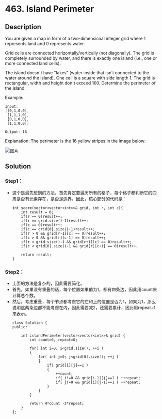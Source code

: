 # 463. Island Perimeter

## Description
You are given a map in form of a two-dimensional integer grid where 1 represents land and 0 represents water.

Grid cells are connected horizontally/vertically (not diagonally). The grid is completely surrounded by water, and there is exactly one island (i.e., one or more connected land cells).

The island doesn't have "lakes" (water inside that isn't connected to the water around the island). One cell is a square with side length 1. The grid is rectangular, width and height don't exceed 100. Determine the perimeter of the island.

 

Example:

```
Input:
[[0,1,0,0],
 [1,1,1,0],
 [0,1,0,0],
 [1,1,0,0]]

Output: 16
```

Explanation: The perimeter is the 16 yellow stripes in the image below:

![图片](https://assets.leetcode.com/uploads/2018/10/12/island.png)

## Solution
### Step1：
- 这个是最先想到的方法，首先肯定要遍历所有的格子，每个格子都判断它的四周是否有元素存在，是否是边界，因此，核心部分的代码是：
    ```
    int score(vector<vector<int>>& grid, int r, int c){
        int result = 0;
        if(r == 0)result++;
        if(r == grid.size()-1)result++;
        if(c == 0)result++;
        if(c == grid[0].size()-1)result++;
        if(r > 0 && grid[r-1][c] == 0)result++;
        if(c > 0 && grid[r][c-1] == 0)result++;
        if(r < grid.size()-1 && grid[r+1][c] == 0)result++;
        if(c < grid[0].size()-1 && grid[r][c+1] == 0)result++;

        return result;
    }
    ```
### Step2：
- 上面的方法是复杂的，因此需要简化。 
- 首先，如果没有重叠的话，每个位置如果值为1，都有四条边，因此用count来计算总个数。
- 然后，考虑重叠，每个节点都考虑它的左和上的位置是否为1，如果为1，那么说明这两条边都不能考虑在内，因此需要减2，还需要累计，因此用repeat+1来表示。
    ```
    class Solution {
    public:

        int islandPerimeter(vector<vector<int>>& grid) {
            int count=0, repeat=0;
            
            for( int i=0; i<grid.size(); ++i )
            {
                for( int j=0; j<grid[0].size(); ++j )
                {
                    if( grid[i][j]==1 )
                    {
                        ++count;
                        if( i!=0 && grid[i-1][j]==1 ) ++repeat;
                        if( j!=0 && grid[i][j-1]==1 ) ++repeat;
                    }
                }
            }
            
            return 4*count -2*repeat;
        }
    };
    ```